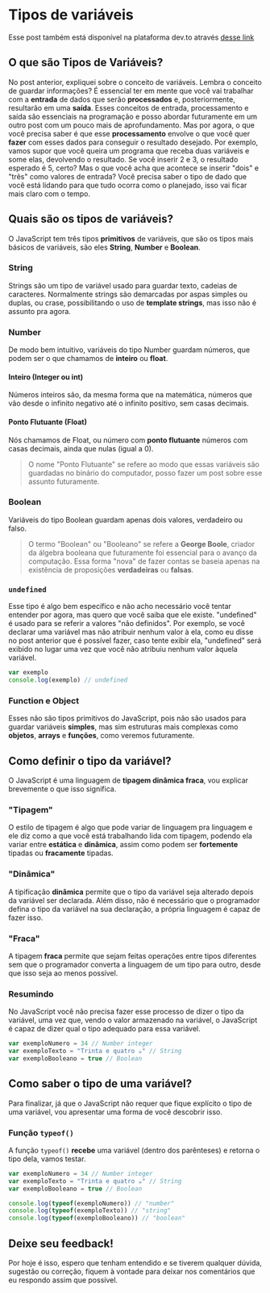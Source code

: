 # Tipos de variáveis

Esse post também está disponível na plataforma dev.to através [desse link](https://dev.to/joaopedrov0/3-tipos-de-variaveis-entendendo-o-javascript-2h0f)

## O que são Tipos de Variáveis?
No post anterior, expliquei sobre o conceito de variáveis.
Lembra o conceito de guardar informações? É essencial ter em mente que você vai trabalhar com a **entrada** de dados que serão **processados** e, posteriormente, resultarão em uma **saída**.
Esses conceitos de entrada, processamento e saída são essenciais na programação e posso abordar futuramente em um outro post com um pouco mais de aprofundamento.
Mas por agora, o que você precisa saber é que esse **processamento** envolve o que você quer **fazer** com esses dados para conseguir o resultado desejado. Por exemplo, vamos supor que você queira um programa que receba duas variáveis e some elas, devolvendo o resultado. Se você inserir 2 e 3, o resultado esperado é 5, certo? Mas o que você acha que acontece se inserir "dois" e "três" como valores de entrada? Você precisa saber o tipo de dado que você está lidando para que tudo ocorra como o planejado, isso vai ficar mais claro com o tempo.

## Quais são os tipos de variáveis?
O JavaScript tem três tipos **primitivos** de variáveis, que são os tipos mais básicos de variáveis, são eles **String**, **Number** e **Boolean**.

### String
Strings são um tipo de variável usado para guardar texto, cadeias de caracteres. Normalmente strings são demarcadas por aspas simples ou duplas, ou crase, possibilitando o uso de **template strings**, mas isso não é assunto pra agora.

### Number
De modo bem intuitivo, variáveis do tipo Number guardam números, que podem ser o que chamamos de **inteiro** ou **float**.

#### Inteiro (Integer ou int)
Números inteiros são, da mesma forma que na matemática, números que vão desde o infinito negativo até o infinito positivo, sem casas decimais.

#### Ponto Flutuante (Float)
Nós chamamos de Float, ou número com **ponto flutuante** números com casas decimais, ainda que nulas (igual a 0).

> O nome "Ponto Flutuante" se refere ao modo que essas variáveis são guardadas no binário do computador, posso fazer um post sobre esse assunto futuramente.

### Boolean
Variáveis do tipo Boolean guardam apenas dois valores, verdadeiro ou falso.

> O termo "Boolean" ou "Booleano" se refere a **George Boole**, criador da álgebra booleana que futuramente foi essencial para o avanço da computação. Essa forma "nova" de fazer contas se baseia apenas na existência de proposições **verdadeiras** ou **falsas**.

### `undefined`
Esse tipo é algo bem específico e não acho necessário você tentar entender por agora, mas quero que você saiba que ele existe. "undefined" é usado para se referir a valores "não definidos". Por exemplo, se você declarar uma variável mas não atribuir nenhum valor à ela, como eu disse no post anterior que é possível fazer, caso tente exibir ela, "undefined" será exibido no lugar uma vez que você não atribuiu nenhum valor àquela variável.

```javascript
var exemplo
console.log(exemplo) // undefined
```

### Function e Object
Esses não são tipos primitivos do JavaScript, pois não são usados para guardar variáveis **simples**, mas sim estruturas mais complexas como **objetos**, **arrays** e **funções**, como veremos futuramente.

## Como definir o tipo da variável?
O JavaScript é uma linguagem de **tipagem dinâmica fraca**, vou explicar brevemente o que isso significa.

### "Tipagem"
O estilo de tipagem é algo que pode variar de linguagem pra linguagem e ele diz como a que você está trabalhando lida com tipagem, podendo ela variar entre **estática** e **dinâmica**, assim como podem ser **fortemente** tipadas ou **fracamente** tipadas.

### "Dinâmica"
A tipificação **dinâmica** permite que o tipo da variável seja alterado depois da variável ser declarada. Além disso, não é necessário que o programador defina o tipo da variável na sua declaração, a própria linguagem é capaz de fazer isso.

### "Fraca"
A tipagem **fraca** permite que sejam feitas operações entre tipos diferentes sem que o programador converta a linguagem de um tipo para outro, desde que isso seja ao menos possível.

### Resumindo
No JavaScript você não precisa fazer esse processo de dizer o tipo da variável, uma vez que, vendo o valor armazenado na variável, o JavaScript é capaz de dizer qual o tipo adequado para essa variável.

```javascript
var exemploNumero = 34 // Number integer
var exemploTexto = "Trinta e quatro ☕" // String
var exemploBooleano = true // Boolean
```

## Como saber o tipo de uma variável?
Para finalizar, já que o JavaScript não requer que fique explícito o tipo de uma variável, vou apresentar uma forma de você descobrir isso.

### Função `typeof()`
A função `typeof()` **recebe** uma variável (dentro dos parênteses) e retorna o tipo dela, vamos testar.

```javascript
var exemploNumero = 34 // Number integer
var exemploTexto = "Trinta e quatro ☕" // String
var exemploBooleano = true // Boolean

console.log(typeof(exemploNumero)) // "number"
console.log(typeof(exemploTexto)) // "string"
console.log(typeof(exemploBooleano)) // "boolean"
```

## Deixe seu feedback!
Por hoje é isso, espero que tenham entendido e se tiverem qualquer dúvida, sugestão ou correção, fiquem à vontade para deixar nos comentários que eu respondo assim que possível.